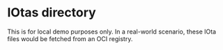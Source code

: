 # IOtas directory

This is for local demo purposes only. In a real-world scenario, these IOta files would be fetched from an OCI registry.
